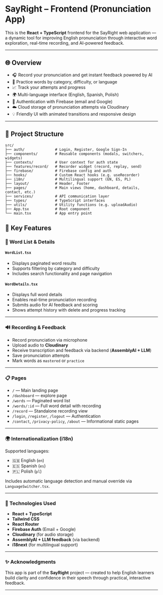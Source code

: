 # SayRight – Frontend (Pronunciation App)

This is the **React + TypeScript** frontend for the SayRight web application — a dynamic tool for improving English pronunciation through interactive word exploration, real-time recording, and AI-powered feedback.

---

## 🌐 Overview

- 🎧 Record your pronunciation and get instant feedback powered by AI
- 🧠 Practice words by category, difficulty, or language
- 📈 Track your attempts and progress
- 🌍 Multi-language interface (English, Spanish, Polish)
- 🔐 Authentication with Firebase (email and Google)
- ☁️ Cloud storage of pronunciation attempts via Cloudinary
- 💡 Friendly UI with animated transitions and responsive design

---

## 📁 Project Structure

```plaintext
src/
├── auth/              # Login, Register, Google Sign-In
├── components/        # Reusable components (modals, switchers, widgets)
├── contexts/          # User context for auth state
├── features/record/   # Recorder widget (record, replay, send)
├── firebase/          # Firebase config and auth
├── hooks/             # Custom React hooks (e.g. useRecorder)
├── i18n/              # Multilingual support (EN, ES, PL)
├── layout/            # Header, Footer
├── pages/             # Main views (home, dashboard, details, contact, etc.)
├── services/          # API communication layer
├── types/             # TypeScript interfaces
├── utils/             # Utility functions (e.g. uploadAudio)
├── App.tsx            # Root component
└── main.tsx           # App entry point
```

## 🚀 Key Features

### 🧾 Word List & Details

#### `WordList.tsx`
- Displays paginated word results
- Supports filtering by category and difficulty
- Includes search functionality and page navigation

#### `WordDetails.tsx`
- Displays full word details
- Enables real-time pronunciation recording
- Submits audio for AI feedback and scoring
- Shows attempt history with delete and progress tracking

---

### 🔊 Recording & Feedback

- Record pronunciation via microphone  
- Upload audio to **Cloudinary**  
- Receive transcription and feedback via backend (**AssemblyAI + LLM**)  
- Save pronunciation attempts  
- Mark words as `mastered` or `practice`

---

### 📋 Pages

- `/` — Main landing page  
- `/dashboard` — explore page 
- `/words` — Paginated word list  
- `/words/:id` — Full word detail with recording  
- `/record` — Standalone recording view  
- `/login`, `/register`, `/logout` — Authentication  
- `/contact`, `/privacy-policy`, `/about` — Informational static pages

---

### 🌍 Internationalization (i18n)

Supported languages:

- 🇬🇧 English (`en`)
- 🇪🇸 Spanish (`es`)
- 🇵🇱 Polish (`pl`)

Includes automatic language detection and manual override via `LanguageSwitcher.tsx`.

---

### 🧪 Technologies Used

- **React + TypeScript**
- **Tailwind CSS**
- **React Router**
- **Firebase Auth** (Email + Google)
- **Cloudinary** (for audio storage)
- **AssemblyAI + LLM feedback** (via backend)
- **i18next** (for multilingual support)

---

### ✨ Acknowledgments

This app is part of the **SayRight** project — created to help English learners build clarity and confidence in their speech through practical, interactive feedback.

---
